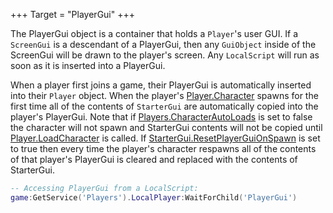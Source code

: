 +++
Target = "PlayerGui"
+++

The PlayerGui object is a container that holds a `Player`'s user GUI. If a `ScreenGui` is a descendant of a PlayerGui, then any `GuiObject` inside of the ScreenGui will be drawn to the player's screen. Any `LocalScript` will run as soon as it is inserted into a PlayerGui.When a player first joins a game, their PlayerGui is automatically inserted into their `Player` object. When the player's [Player.Character](https://developer.roblox.com/api-reference/property/Player/Character) spawns for the first time all of the contents of `StarterGui` are automatically copied into the player's PlayerGui. Note that if [Players.CharacterAutoLoads](https://developer.roblox.com/api-reference/property/Players/CharacterAutoLoads) is set to false the character will not spawn and StarterGui contents will not be copied until [Player.LoadCharacter](https://developer.roblox.com/api-reference/function/Player/LoadCharacter) is called. If [StarterGui.ResetPlayerGuiOnSpawn](https://developer.roblox.com/api-reference/property/StarterGui/ResetPlayerGuiOnSpawn) is set to true then every time the player's character respawns all of the contents of that player's PlayerGui is cleared and replaced with the contents of StarterGui.```lua-- Accessing PlayerGui from a LocalScript:game:GetService('Players').LocalPlayer:WaitForChild('PlayerGui')```
